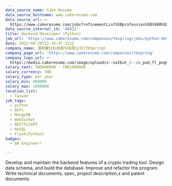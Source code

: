 ```yaml
---
data_source_name: Cake Resume
data_source_hostname: www.cakeresume.com
data_source_url: >-
  https://www.cakeresume.com/jobs?refinementList%5Bprofession%5D%5B0%5D=engineering_qa-engineer&refinementList%5Bsalary_currency%5D=TWD&range%5Bsalary_range%5D%5Bmin%5D=800096
data_source_internal_id: '46621'
title: Backend Developer (Python)
job_url: 'https://www.cakeresume.com/companies/tkspring/jobs/python-developer-3cb136'
date: 2022-09-20T12:34:47.521Z
company_name: 湧泉數位科技股份有限公司(TKSpring)
company_page_url: 'https://www.cakeresume.com/companies/tkspring'
company_logo_url: >-
  https://media.cakeresume.com/image/upload/s--nxIEut_r--/c_pad,fl_png8,h_200,w_200/v1652261028/tevpq9zuojwszr3u0svj.png
salary_text: TWD800000 - TWD1800000
salary_currency: TWD
salary_type: per_year
salary_min: 800000
salary_max: 1800000
location_list:
  - Taiwan
job_tags:
  - python
  - DeFi
  - MongoDB
  - WebSocket
  - RESTfulAPI
  - NoSQL
  - Flask(Python)
badges:
  - QA Engineerr

---
```


Develop and maintain the backend features of a crypto trading tool. Design data schema, and build the database. Improve and refactor the program. Write technical documents, spec, project description,s and patent documents.